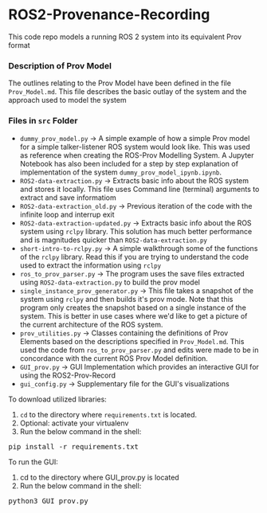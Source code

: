 # ROS2-Provenance-Recording
This code repo models a running ROS 2 system into its equivalent Prov format

### Description of Prov Model
The outlines relating to the Prov Model have been defined in the file `Prov_Model.md`. This file describes the basic outlay of the system and the approach used to model the system

### Files in `src` Folder 
* `dummy_prov_model.py` -> A simple example of how a simple Prov model for a simple talker-listener ROS system would look like. This was used as reference when creating the ROS-Prov Modelling System. A Jupyter Notebook has also been included for a step by step explanation of implementation of the system `dummy_prov_model_ipynb.ipynb`.
* `ROS2-data-extraction.py` -> Extracts basic info about the ROS system and stores it locally. This file uses Command line (terminal) arguments to extract and save informatiom
* `ROS2-data-extraction_old.py` -> Previous iteration of the code with the infinite loop and interrup exit
* `ROS2-data-extraction-updated.py` -> Extracts basic info about the ROS system using `rclpy` library. This solution has much better performance and is magnitudes quicker than `ROS2-data-extraction.py`
* `short-intro-to-rclpy.py` -> A simple walkthrough some of the functions of the `rclpy` library. Read this if you are trying to understand the code used to extract the information using `rclpy`
* `ros_to_prov_parser.py` -> The program uses the save files extracted using `ROS2-data-extraction.py` to build the prov model
* `single_instance_prov_generator.py` -> This file takes a snapshot of the system using `rclpy` and then builds it's prov mode. Note that this program only creates the snapshot based on a single instance of the system. This is better in use cases where we'd like to get a picture of the current architecture of the ROS system.
* `prov_utilities.py` -> Classes containing the definitions of Prov Elements based on the descriptions specified in `Prov_Model.md`. This used the code from `ros_to_prov_parser.py` and edits were made to be in concordance with the current ROS Prov Model definition. 
* `GUI_prov.py` -> GUI Implementation which provides an interactive GUI for using the ROS2-Prov-Record
* `gui_config.py` -> Supplementary file for the GUI's visualizations


To download utilized libraries:<br>
1) `cd` to the directory where `requirements.txt` is located.
2) Optional: activate your virtualenv
3) Run the below command in the shell:
<pre>
pip install -r requirements.txt
</pre>

To run the GUI:<br>
1) cd to the directory where GUI_prov.py is located
2) Run the below command in the shell:
<pre>
python3 GUI_prov.py
</pre>
